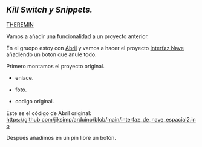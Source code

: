  ## *Kill Switch y Snippets.*
 
 [THEREMIN ](https://github.com/ANGEY33/Arduino/blob/main/THEREMIN.ino)

 Vamos a añadir una funcionalidad a un proyecto anterior.
 
 En el gruopo estoy con [Abril](https://github.com/jjksimp/) y vamos a hacer el proyecto [Interfaz Nave](https://github.com/ANGEY33/Arduino/blob/main/Interfaz%20nave.md) añadiendo un boton que anule todo.
 
 Primero montamos el proyecto original.
 
* enlace.

* foto.

* codigo original.

Este es el código de Abril original: https://github.com/jjksimp/arduino/blob/main/interfaz_de_nave_espacial2.ino

Después añadimos en un pin libre un botón.


